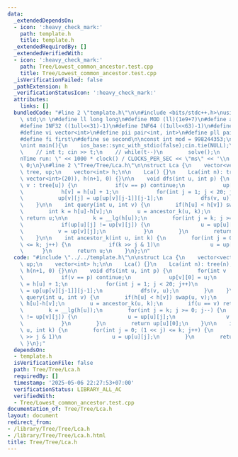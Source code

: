 ```yaml
---
data:
  _extendedDependsOn:
  - icon: ':heavy_check_mark:'
    path: template.h
    title: template.h
  _extendedRequiredBy: []
  _extendedVerifiedWith:
  - icon: ':heavy_check_mark:'
    path: Tree/Lowest_common_ancestor.test.cpp
    title: Tree/Lowest_common_ancestor.test.cpp
  _isVerificationFailed: false
  _pathExtension: h
  _verificationStatusIcon: ':heavy_check_mark:'
  attributes:
    links: []
  bundledCode: "#line 2 \"template.h\"\n\n#include <bits/stdc++.h>\nusing namespace\
    \ std;\n \n#define ll long long\n#define MOD (ll)(1e9+7)\n#define all(x) (x).begin(),(x).end()\n\
    #define INF32 ((1ull<<31)-1)\n#define INF64 ((1ull<<63)-1)\n#define inf (ll)1e18\n\
    #define vi vector<int>\n#define pii pair<int, int>\n#define pll pair<ll, ll>\n\
    #define fi first\n#define se second\n\nconst int mod = 998244353;\n\nvoid solve();\n\
    \nint main(){\n    ios_base::sync_with_stdio(false);cin.tie(NULL);\n    // cin.exceptions(cin.failbit);\n\
    \    // int t; cin >> t;\n    // while(t--)\n        solve();\n    cerr << \"\\\
    nTime run: \" << 1000 * clock() / CLOCKS_PER_SEC << \"ms\" << '\\n';\n    return\
    \ 0;\n}\n#line 2 \"Tree/Tree/Lca.h\"\n\nstruct Lca {\n    vector<vector<int>>\
    \ tree, up;\n    vector<int> h;\n\n    Lca() {}\n    Lca(int n): tree(n), up(n+1,\
    \ vector<int>(20)), h(n+1, 0) {}\n\n    void dfs(int u, int p) {\n        for(int\
    \ v : tree[u]) {\n            if(v == p) continue;\n            up[v][0] = u;\n\
    \            h[v] = h[u] + 1;\n            for(int j = 1; j < 20; j++)\n     \
    \           up[v][j] = up[up[v][j-1]][j-1];\n            dfs(v, u);\n        }\n\
    \    }\n\n    int query(int u, int v) {\n        if(h[u] < h[v]) swap(u, v);\n\
    \        int k = h[u]-h[v];\n        u = ancestor_k(u, k);\n        if(u == v)\
    \ return u;\n\n        k = __lg(h[u]);\n        for(int j = k; j >= 0; j--) {\n\
    \            if(up[u][j] != up[v][j]) {\n                u = up[u][j];\n     \
    \           v = up[v][j];\n            }\n        }\n        return up[u][0];\n\
    \    }\n\n    int ancestor_k(int u, int k) {\n        for(int j = 0; (1 << j)\
    \ <= k; j++) {\n            if(k >> j & 1)\n                u = up[u][j];\n  \
    \      }\n        return u;\n    }\n};\n"
  code: "#include \"../../template.h\"\n\nstruct Lca {\n    vector<vector<int>> tree,\
    \ up;\n    vector<int> h;\n\n    Lca() {}\n    Lca(int n): tree(n), up(n+1, vector<int>(20)),\
    \ h(n+1, 0) {}\n\n    void dfs(int u, int p) {\n        for(int v : tree[u]) {\n\
    \            if(v == p) continue;\n            up[v][0] = u;\n            h[v]\
    \ = h[u] + 1;\n            for(int j = 1; j < 20; j++)\n                up[v][j]\
    \ = up[up[v][j-1]][j-1];\n            dfs(v, u);\n        }\n    }\n\n    int\
    \ query(int u, int v) {\n        if(h[u] < h[v]) swap(u, v);\n        int k =\
    \ h[u]-h[v];\n        u = ancestor_k(u, k);\n        if(u == v) return u;\n\n\
    \        k = __lg(h[u]);\n        for(int j = k; j >= 0; j--) {\n            if(up[u][j]\
    \ != up[v][j]) {\n                u = up[u][j];\n                v = up[v][j];\n\
    \            }\n        }\n        return up[u][0];\n    }\n\n    int ancestor_k(int\
    \ u, int k) {\n        for(int j = 0; (1 << j) <= k; j++) {\n            if(k\
    \ >> j & 1)\n                u = up[u][j];\n        }\n        return u;\n   \
    \ }\n};"
  dependsOn:
  - template.h
  isVerificationFile: false
  path: Tree/Tree/Lca.h
  requiredBy: []
  timestamp: '2025-05-06 22:27:53+07:00'
  verificationStatus: LIBRARY_ALL_AC
  verifiedWith:
  - Tree/Lowest_common_ancestor.test.cpp
documentation_of: Tree/Tree/Lca.h
layout: document
redirect_from:
- /library/Tree/Tree/Lca.h
- /library/Tree/Tree/Lca.h.html
title: Tree/Tree/Lca.h
---
```


